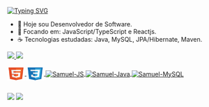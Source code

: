 [![Typing SVG](https://readme-typing-svg.herokuapp.com/?color=2484c6&size=35&center=true&vCenter=true&width=1000&lines=Olá,+Seja+Bem-Vindo!!;Eu+Sou+o+Samuel,+Apaixonado+por+Tecnologia!!+:%29)](https://git.io/typing-svg)

- 🍵 Hoje sou Desenvolvedor de Software.
- :speech_balloon: Focando em: JavaScript/TypeScript e Reactjs.
- ☕ Tecnologias estudadas: Java, MySQL, JPA/Hibernate, Maven.

<div>
  <a href="https://github.com/samuelfjr">
  <img height="165em" src="https://github-readme-stats.vercel.app/api?username=Samuelfjr&show_icons=true&theme=dracula&include_all_commits=true&count_private=true"/>
  <img height="165em" src=https://github-readme-stats.vercel.app/api/top-langs/?username=Samuelfjr&layout=compact&langs_count=16&theme=dracula"/>
</div>

<div style="display: inline_block"><br>
  <img align="center" alt="Samuel-HTML" height="30" width="40"    src="https://raw.githubusercontent.com/devicons/devicon/master/icons/html5/html5-original.svg">
  <img align="center" alt="Samuel-CSS" height="30" width="40" src="https://raw.githubusercontent.com/devicons/devicon/master/icons/css3/css3-original.svg">
  <img align="center" alt="Samuel-JS" height="30" width="40" src="https://cdn.jsdelivr.net/gh/devicons/devicon/icons/javascript/javascript-original.svg">
  <img align="center" alt="Samuel-Java" height="40" width="50" src="https://cdn.jsdelivr.net/gh/devicons/devicon/icons/java/java-plain.svg">
  <img align="center" alt="Samuel-MySQL" height="40" width="50" src="https://cdn.jsdelivr.net/gh/devicons/devicon/icons/mysql/mysql-plain-wordmark.svg">
</div>

  ##
  
  <div> 
  <a href="https://www.linkedin.com/in/samuelfjr/" target="_blank"><img src="https://img.shields.io/badge/-LinkedIn-%230077B5?style=for-the-badge&logo=linkedin&logoColor=white" target="_blank"></a> 
  <a href = "samuelfjr04@gmail.com"> <img src="https://img.shields.io/badge/-Gmail-%23333?style=for-the-badge&logo=gmail&logoColor=white" target="_blank"></a> 

</div>
